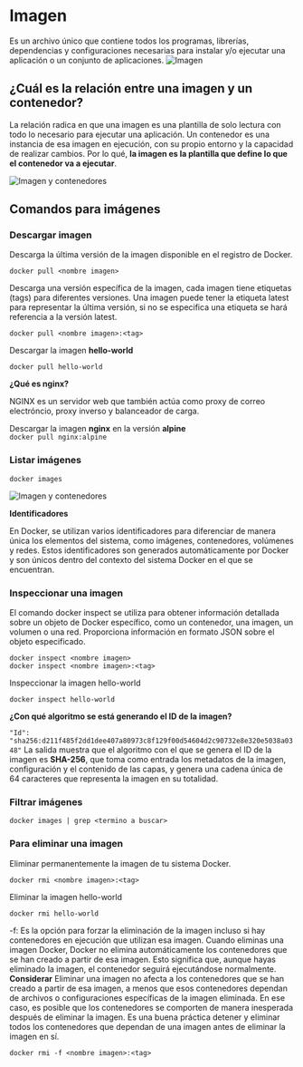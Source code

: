 # Imagen
Es un archivo único que contiene todos los programas, librerías, dependencias y configuraciones necesarias para instalar y/o ejecutar una aplicación o un conjunto de aplicaciones.
![Imagen](img/imagen.PNG)


## ¿Cuál es la relación entre una imagen y un contenedor?  

La relación radica en que una imagen es una plantilla de solo lectura con todo lo necesario para ejecutar una aplicación. Un contenedor es una instancia de esa imagen en ejecución, con su propio entorno y la capacidad de realizar cambios. Por lo qué, **la imagen es la plantilla que define lo que el contenedor va a ejecutar**.


![Imagen y contenedores](img/imagenContenedores.JPG)
## Comandos para imágenes

### Descargar imagen
Descarga la última versión de la imagen disponible en el registro de Docker.

```
docker pull <nombre imagen> 
```

Descarga una versión específica de la imagen, cada imagen tiene etiquetas (tags) para diferentes versiones.
Una imagen puede tener la etiqueta latest para representar la última versión, si no se especifica una etiqueta se hará referencia a la versión latest.

```
docker pull <nombre imagen>:<tag>
```

Descargar la imagen **hello-world**  

```
docker pull hello-world
```  

**¿Qué es nginx?**  

NGINX es un servidor web que también actúa como proxy de correo electróncio, proxy inverso y balanceador de carga.

Descargar la imagen  **nginx** en la versión **alpine**  
```docker pull nginx:alpine```  

### Listar imágenes

```
docker images
```  

![Imagen y contenedores](img/docker_images.png)  

**Identificadores**

En Docker, se utilizan varios identificadores para diferenciar de manera única los elementos del sistema, como imágenes, contenedores, volúmenes y redes. Estos identificadores son generados automáticamente por Docker y son únicos dentro del contexto del sistema Docker en el que se encuentran. 

### Inspeccionar una imagen
El comando docker inspect se utiliza para obtener información detallada sobre un objeto de Docker específico, como un contenedor, una imagen, un volumen o una red.  Proporciona información en formato JSON sobre el objeto especificado.

```
docker inspect <nombre imagen>
docker inspect <nombre imagen>:<tag>
```

Inspeccionar la imagen hello-world 
```
docker inspect hello-world
```

**¿Con qué algoritmo se está generando el ID de la imagen?** 

```` "Id": "sha256:d211f485f2dd1dee407a80973c8f129f00d54604d2c90732e8e320e5038a0348" ````
La salida muestra que el algoritmo con el que se genera el ID de la imagen es **SHA-256**, que toma como entrada los metadatos de la imagen, configuración y el contenido de las capas, y genera una cadena única de 64 caracteres que representa la imagen en su totalidad.

### Filtrar imágenes

```
docker images | grep <termino a buscar>

```

### Para eliminar una imagen
Eliminar permanentemente la imagen de tu sistema Docker.

```
docker rmi <nombre imagen>:<tag>
```

Eliminar la imagen hello-world 
````
docker rmi hello-world
````

-f: Es la opción para forzar la eliminación de la imagen incluso si hay contenedores en ejecución que utilizan esa imagen.
Cuando eliminas una imagen Docker, Docker no elimina automáticamente los contenedores que se han creado a partir de esa imagen. Esto significa que, aunque hayas eliminado la imagen, el contenedor seguirá ejecutándose normalmente.  
**Considerar**
Eliminar una imagen no afecta a los contenedores que se han creado a partir de esa imagen, a menos que esos contenedores dependan de archivos o configuraciones específicas de la imagen eliminada. En ese caso, es posible que los contenedores se comporten de manera inesperada después de eliminar la imagen.
Es una buena práctica detener y eliminar todos los contenedores que dependan de una imagen antes de eliminar la imagen en sí.

```
docker rmi -f <nombre imagen>:<tag>
```

